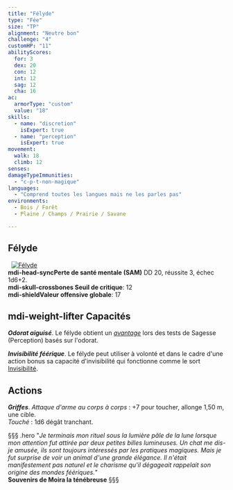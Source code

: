 ```yaml
---
title: "Félyde"
type: "Fée"
size: "TP"
alignment: "Neutre bon"
challenge: "4"
customHP: "11"
abilityScores:
  for: 3
  dex: 20
  con: 12
  int: 12
  sag: 12
  cha: 16
ac:
  armorType: "custom"
  value: "18"
skills:
  - name: "discretion"
    isExpert: true
  - name: "perception"
    isExpert: true
movement:
  walk: 18
  climb: 12
senses:
damageTypeImmunities:
  - "c-p-t-non-magique"
languages:
  - "Comprend toutes les langues mais ne les parles pas"
environments:
  - Bois / Forêt
  - Plaine / Champs / Prairie / Savane

---
```

## Félyde
&nbsp;
[![Félyde](https://www.douaratil.fr/illustrations/fee/felyde300.jpeg)](https://www.douaratil.fr/illustrations/fee/felyde.jpeg)  
**<v-icon>mdi-head-sync</v-icon>Perte de santé mentale (SAM)** DD 20, réussite 3, échec 1d6+2.   
**<v-icon>mdi-skull-crossbones</v-icon> Seuil de critique**: 12        
**<v-icon>mdi-shield</v-icon>Valeur offensive globale**: 17    
## <v-icon>mdi-weight-lifter</v-icon> Capacités
_**Odorat aiguisé**_. Le félyde obtient un [_avantage_](/utiliser-les-caracteristiques/#avantage-et-desavantage) lors des tests de Sagesse (Perception) basés sur l'odorat.  

_**Invisibilité féérique**_. Le félyde peut utiliser à volonté et dans le cadre d'une action bonus sa capacité d'invisibilité qui fonctionne comme le sort [Invisibilité](/grimoire/invisibilite).  

## Actions
_**Griffes**_. _Attaque d'arme au corps à corps_ : +7 pour toucher, allonge 1,50 m, une cible.  
_Touché_ : 1d6 dégât tranchant.

§§§ .hero
"*Je terminais mon rituel sous la lumière pâle de la lune lorsque mon attention fut attirée par deux petites billes lumineuses. Un chat me dis-je amusée, ils sont toujours intéressés par les pratiques magiques. Mais je fut surprise de voir un animal d'une grande élégance. Il n'était manifestement pas naturel et le charisme qu'il dégageait rappelait son origine des mondes féériques.*"    
**Souvenirs de Moira la ténébreuse**
§§§
